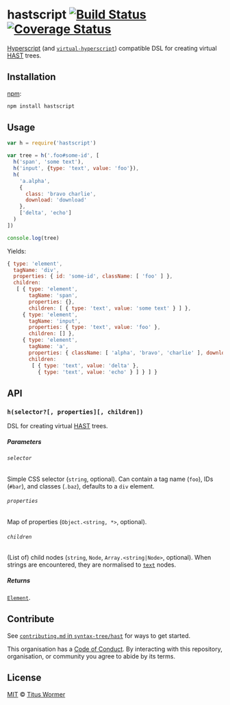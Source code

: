 # hastscript [![Build Status][travis-badge]][travis] [![Coverage Status][codecov-badge]][codecov]

[Hyperscript][] (and [`virtual-hyperscript`][virtual-hyperscript])
compatible DSL for creating virtual [HAST][] trees.

## Installation

[npm][]:

```bash
npm install hastscript
```

## Usage

```javascript
var h = require('hastscript')

var tree = h('.foo#some-id', [
  h('span', 'some text'),
  h('input', {type: 'text', value: 'foo'}),
  h(
    'a.alpha',
    {
      class: 'bravo charlie',
      download: 'download'
    },
    ['delta', 'echo']
  )
])

console.log(tree)
```

Yields:

```js
{ type: 'element',
  tagName: 'div',
  properties: { id: 'some-id', className: [ 'foo' ] },
  children:
   [ { type: 'element',
       tagName: 'span',
       properties: {},
       children: [ { type: 'text', value: 'some text' } ] },
     { type: 'element',
       tagName: 'input',
       properties: { type: 'text', value: 'foo' },
       children: [] },
     { type: 'element',
       tagName: 'a',
       properties: { className: [ 'alpha', 'bravo', 'charlie' ], download: true },
       children:
        [ { type: 'text', value: 'delta' },
          { type: 'text', value: 'echo' } ] } ] }
```

## API

### `h(selector?[, properties][, children])`

DSL for creating virtual [HAST][] trees.

##### Parameters

###### `selector`

Simple CSS selector (`string`, optional).  Can contain a tag name (`foo`), IDs
(`#bar`), and classes (`.baz`), defaults to a `div` element.

###### `properties`

Map of properties (`Object.<string, *>`, optional).

###### `children`

(List of) child nodes (`string`, `Node`, `Array.<string|Node>`, optional).
When strings are encountered, they are normalised to [`text`][text] nodes.

##### Returns

[`Element`][element].

## Contribute

See [`contributing.md` in `syntax-tree/hast`][contributing] for ways to get
started.

This organisation has a [Code of Conduct][coc].  By interacting with this
repository, organisation, or community you agree to abide by its terms.

## License

[MIT][license] © [Titus Wormer][author]

<!-- Definitions -->

[travis-badge]: https://img.shields.io/travis/syntax-tree/hastscript.svg

[travis]: https://travis-ci.org/syntax-tree/hastscript

[codecov-badge]: https://img.shields.io/codecov/c/github/syntax-tree/hastscript.svg

[codecov]: https://codecov.io/github/syntax-tree/hastscript

[npm]: https://docs.npmjs.com/cli/install

[license]: LICENSE

[author]: http://wooorm.com

[hast]: https://github.com/syntax-tree/hast

[element]: https://github.com/syntax-tree/hast#element

[virtual-hyperscript]: https://github.com/Matt-Esch/virtual-dom/tree/master/virtual-hyperscript

[hyperscript]: https://github.com/dominictarr/hyperscript

[text]: https://github.com/syntax-tree/unist#text

[contributing]: https://github.com/syntax-tree/hast/blob/master/contributing.md

[coc]: https://github.com/syntax-tree/hast/blob/master/code-of-conduct.md
